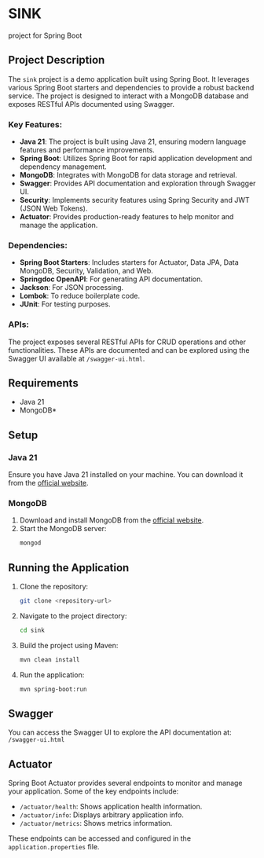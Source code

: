 # SINK

project for Spring Boot

## Project Description

The `sink` project is a demo application built using Spring Boot. It leverages various Spring Boot starters and dependencies to provide a robust backend service. The project is designed to interact with a MongoDB database and exposes RESTful APIs documented using Swagger.

### Key Features:
- **Java 21**: The project is built using Java 21, ensuring modern language features and performance improvements.
- **Spring Boot**: Utilizes Spring Boot for rapid application development and dependency management.
- **MongoDB**: Integrates with MongoDB for data storage and retrieval.
- **Swagger**: Provides API documentation and exploration through Swagger UI.
- **Security**: Implements security features using Spring Security and JWT (JSON Web Tokens).
- **Actuator**: Provides production-ready features to help monitor and manage the application.

### Dependencies:
- **Spring Boot Starters**: Includes starters for Actuator, Data JPA, Data MongoDB, Security, Validation, and Web.
- **Springdoc OpenAPI**: For generating API documentation.
- **Jackson**: For JSON processing.
- **Lombok**: To reduce boilerplate code.
- **JUnit**: For testing purposes.

### APIs:
The project exposes several RESTful APIs for CRUD operations and other functionalities. These APIs are documented and can be explored using the Swagger UI available at `/swagger-ui.html`.

## Requirements

- Java 21
- MongoDB\*

## Setup

### Java 21

Ensure you have Java 21 installed on your machine. You can download it from the [official website](https://www.oracle.com/java/technologies/javase-jdk21-downloads.html).

### MongoDB

1. Download and install MongoDB from the [official website](https://www.mongodb.com/try/download/community).
2. Start the MongoDB server:
    ```sh
    mongod
    ```

## Running the Application

1. Clone the repository:
    ```sh
    git clone <repository-url>
    ```
2. Navigate to the project directory:
    ```sh
    cd sink
    ```
3. Build the project using Maven:
    ```sh
    mvn clean install
    ```
4. Run the application:
    ```sh
    mvn spring-boot:run
    ```

## Swagger

You can access the Swagger UI to explore the API documentation at: `/swagger-ui.html`

## Actuator

Spring Boot Actuator provides several endpoints to monitor and manage your application. Some of the key endpoints include:
- `/actuator/health`: Shows application health information.
- `/actuator/info`: Displays arbitrary application info.
- `/actuator/metrics`: Shows metrics information.

These endpoints can be accessed and configured in the `application.properties` file.
